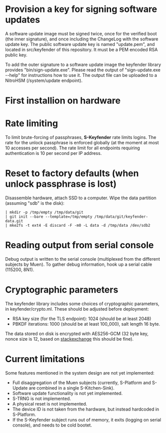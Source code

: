 # Provision a key for signing software updates

A software update image must be signed twice, once for the verified boot (the inner signature), and once including the ChangeLog with the software update key. The public software update key is named "update.pem", and located in src/keyfender of this repository. It must be a PEM encoded RSA public key.

To add the outer signature to a software update image the keyfender library provides "bin/sign-update.exe". Please read the output of "sign-update.exe --help" for instructions how to use it. The output file can be uploaded to a NitroHSM (/system/update endpoint).

# First installion on hardware

# Rate limiting

To limit brute-forcing of passphrases, **S-Keyfender** rate limits logins. The rate for the unlock passphrase is enforced globally (at the moment at most 10 accesses per second). The rate limit for all endpoints requiring authentication is 10 per second per IP address.

# Reset to factory defaults (when unlock passphrase is lost)

Disassemble hardware, attach SSD to a computer. Wipe the data partition (assuming "sdb" is the disk):

    | mkdir -p /tmp/empty /tmp/data/git
    | git init --bare --template=/tmp/empty /tmp/data/git/keyfender-data.git
    | mke2fs -t ext4 -E discard -F -m0 -L data -d /tmp/data /dev/sdb2

# Reading output from serial console

Debug output is written to the serial console (multiplexed from the different subjects by Muen). To gather debug information, hook up a serial cable (115200, 8N1).

# Cryptographic parameters

The keyfender library includes some choices of cryptographic parameters, in keyfender/crypto.ml. These should be adjusted before deployment:
- RSA key size (for the TLS endpoint): 1024 (should be at least 2048)
- PBKDF iterations: 1000 (should be at least 100_000), salt length 16 byte.

The data stored on disk is encrypted with AES256-GCM (32 byte key, nonce size is 12, based on [stackexchange] this should be fine).

[stackexchange]: https://crypto.stackexchange.com/questions/5807/aes-gcm-and-its-iv-nonce-value

# Current limitations

Some features mentioned in the system design are not yet implemented:
- Full disaggregation of the Muen subjects (currently, S-Platform and S-Update are combined in a single S-Kitchen-Sink).
- Software update functionality is not yet implemented.
- S-TRNG is not implemented.
- A physical reset is not implemented.
- The device ID is not taken from the hardware, but instead hardcoded in S-Platform.
- If the S-Keyfender subject runs out of memory, it exits (logging on serial console), and needs to be cold bootet.
